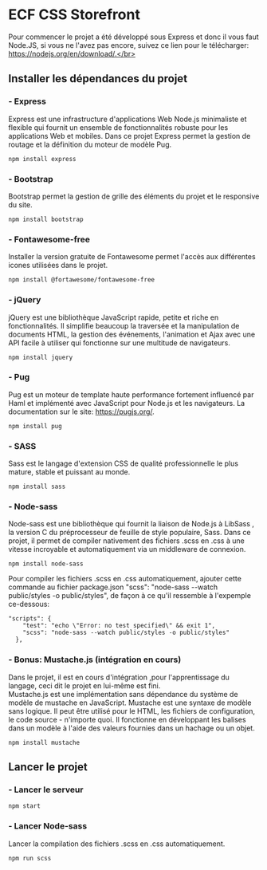 # ECF CSS Storefront
Pour commencer le projet a été développé sous Express et donc il vous faut Node.JS, si vous ne l'avez pas encore, suivez ce lien pour le télécharger: https://nodejs.org/en/download/.</br>

## Installer les dépendances du projet
### - Express
Express est une infrastructure d'applications Web Node.js minimaliste et flexible qui fournit un ensemble de fonctionnalités robuste pour les applications Web et mobiles. Dans ce projet Express permet la gestion de routage et la définition du moteur de modèle Pug.
```
npm install express
```
### - Bootstrap
Bootstrap permet la gestion de grille des éléments du projet et le responsive du site.
```
npm install bootstrap
```
### - Fontawesome-free
Installer la version gratuite de Fontawesome permet l'accès aux différentes icones utilisées dans le projet.
```
npm install @fortawesome/fontawesome-free
```
### - jQuery
jQuery est une bibliothèque JavaScript rapide, petite et riche en fonctionnalités. Il simplifie beaucoup la traversée et la manipulation de documents HTML, la gestion des événements, l'animation et Ajax avec une API facile à utiliser qui fonctionne sur une multitude de navigateurs.
```
npm install jquery
```
### - Pug
Pug est un moteur de template haute performance fortement influencé par Haml et implémenté avec JavaScript pour Node.js et les navigateurs. La documentation sur le site: https://pugjs.org/.
```
npm install pug
```
### - SASS
Sass est le langage d'extension CSS de qualité professionnelle le plus mature, stable et puissant au monde.
```
npm install sass
```
### - Node-sass
Node-sass est une bibliothèque qui fournit la liaison de Node.js à LibSass , la version C du préprocesseur de feuille de style populaire, Sass. Dans ce projet, il permet de compiler nativement des fichiers .scss en .css à une vitesse incroyable et automatiquement via un middleware de connexion.
```
npm install node-sass
```
Pour compiler les fichiers .scss en .css automatiquement, ajouter cette commande au fichier package.json "scss": "node-sass --watch public/styles -o public/styles", de façon à ce qu'il ressemble à l'expemple ce-dessous:
```
"scripts": {
    "test": "echo \"Error: no test specified\" && exit 1",
    "scss": "node-sass --watch public/styles -o public/styles"
  },
```
### - Bonus: Mustache.js (intégration en cours)
Dans le projet, il est en cours d'intégration ,pour l'apprentissage du langage, ceci dit le projet en lui-même est fini.</br>
Mustache.js est une implémentation sans dépendance du système de modèle de mustache en JavaScript. Mustache est une syntaxe de modèle sans logique. Il peut être utilisé pour le HTML, les fichiers de configuration, le code source - n'importe quoi. Il fonctionne en développant les balises dans un modèle à l'aide des valeurs fournies dans un hachage ou un objet.
```
npm install mustache
```
## Lancer le projet
### - Lancer le serveur
```
npm start
```
### - Lancer Node-sass
Lancer la compilation des fichiers .scss en .css automatiquement.
```
npm run scss
```
